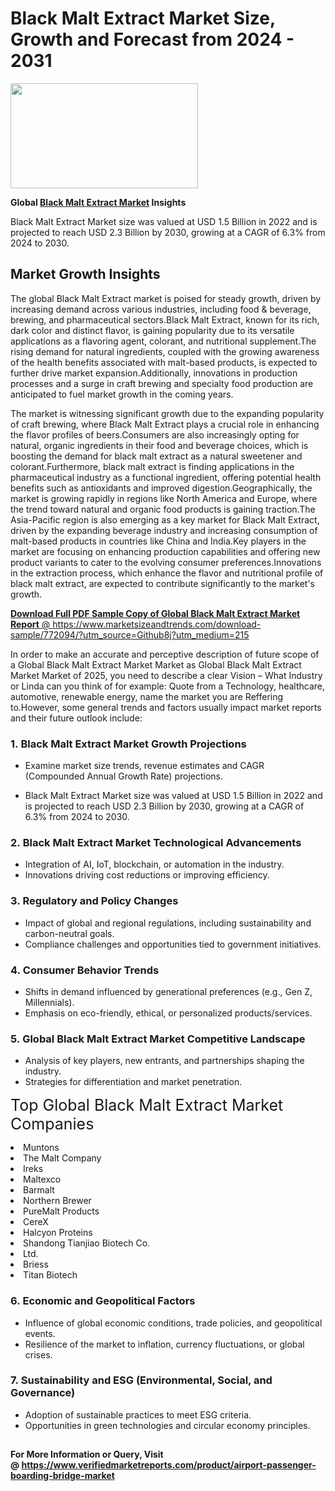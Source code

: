 <H1>Black Malt Extract Market Size, Growth and Forecast from 2024 - 2031</H1><img class="aligncenter size-medium wp-image-584254" src="https://thirdeyenews.in/wp-content/uploads/2024/09/Global-Market-Research-300x168.jpeg" alt="" width="300" height="168" /><p><strong>Global&nbsp;<a href="https://www.marketsizeandtrends.com/download-sample/772094/?utm_source=Github8j?utm_medium=215">Black Malt Extract Market</a> Insights</strong></p><p>Black Malt Extract Market size was valued at USD 1.5 Billion in 2022 and is projected to reach USD 2.3 Billion by 2030, growing at a CAGR of 6.3% from 2024 to 2030.</p><p><h2>Market Growth Insights</h2> <p>The global Black Malt Extract market is poised for steady growth, driven by increasing demand across various industries, including food & beverage, brewing, and pharmaceutical sectors.Black Malt Extract, known for its rich, dark color and distinct flavor, is gaining popularity due to its versatile applications as a flavoring agent, colorant, and nutritional supplement.The rising demand for natural ingredients, coupled with the growing awareness of the health benefits associated with malt-based products, is expected to further drive market expansion.Additionally, innovations in production processes and a surge in craft brewing and specialty food production are anticipated to fuel market growth in the coming years.</p> <p><a href="#"></a></p> <p>The market is witnessing significant growth due to the expanding popularity of craft brewing, where Black Malt Extract plays a crucial role in enhancing the flavor profiles of beers.Consumers are also increasingly opting for natural, organic ingredients in their food and beverage choices, which is boosting the demand for black malt extract as a natural sweetener and colorant.Furthermore, black malt extract is finding applications in the pharmaceutical industry as a functional ingredient, offering potential health benefits such as antioxidants and improved digestion.Geographically, the market is growing rapidly in regions like North America and Europe, where the trend toward natural and organic food products is gaining traction.The Asia-Pacific region is also emerging as a key market for Black Malt Extract, driven by the expanding beverage industry and increasing consumption of malt-based products in countries like China and India.Key players in the market are focusing on enhancing production capabilities and offering new product variants to cater to the evolving consumer preferences.Innovations in the extraction process, which enhance the flavor and nutritional profile of black malt extract, are expected to contribute significantly to the market's growth.<p><a href="#"></p><p><span class=""><strong>Download Full PDF Sample Copy of Global Black Malt Extract Market Report</strong> @ <a href="https://www.marketsizeandtrends.com/download-sample/772094/?utm_source=Github8j?utm_medium=215" target="_blank">https://www.marketsizeandtrends.com/download-sample/772094/?utm_source=Github8j?utm_medium=215</a></span></p><p>In order to make an accurate and perceptive description of future scope of a Global&nbsp;Black Malt Extract Market Market as Global&nbsp;Black Malt Extract Market Market of 2025, you need to describe a clear Vision &ndash; What Industry or Linda can you think of for example: Quote from a Technology, healthcare, automotive, renewable energy, name the market you are Reffering to.However, some general trends and factors usually impact market reports and their future outlook include:</p><h3>1.&nbsp;<strong>Black Malt Extract Market Growth Projections</strong></h3><ul><li>Examine market size trends, revenue estimates and CAGR (Compounded Annual Growth Rate) projections.</li><li><p>Black Malt Extract Market size was valued at USD 1.5 Billion in 2022 and is projected to reach USD 2.3 Billion by 2030, growing at a CAGR of 6.3% from 2024 to 2030.</p></li></ul><h3>2.&nbsp;<strong>Black Malt Extract Market Technological Advancements</strong></h3><ul><li>Integration of AI, IoT, blockchain, or automation in the industry.</li><li>Innovations driving cost reductions or improving efficiency.</li></ul><h3>3.&nbsp;<strong>Regulatory and Policy Changes</strong></h3><ul><li>Impact of global and regional regulations, including sustainability and carbon-neutral goals.</li><li>Compliance challenges and opportunities tied to government initiatives.</li></ul><h3>4.&nbsp;<strong>Consumer Behavior Trends</strong></h3><ul><li>Shifts in demand influenced by generational preferences (e.g., Gen Z, Millennials).</li><li>Emphasis on eco-friendly, ethical, or personalized products/services.</li></ul><h3>5.&nbsp;<strong>Global Black Malt Extract Market Competitive Landscape</strong></h3><ul><li>Analysis of key players, new entrants, and partnerships shaping the industry.</li><li>Strategies for differentiation and market penetration.</li></ul><p data-pm-slice="1 1 []"><span style="color: inherit; font-family: inherit; font-size: 25px;">Top Global Black Malt Extract Market Companies</span></p><div class="" data-test-id=""><p><li>Muntons</li><li> The Malt Company</li><li> Ireks</li><li> Maltexco</li><li> Barmalt</li><li> Northern Brewer</li><li> PureMalt Products</li><li> CereX</li><li> Halcyon Proteins</li><li> Shandong Tianjiao Biotech Co.</li><li> Ltd.</li><li> Briess</li><li> Titan Biotech</li></p></div><h3>6.&nbsp;<strong>Economic and Geopolitical Factors</strong></h3><ul><li>Influence of global economic conditions, trade policies, and geopolitical events.</li><li>Resilience of the market to inflation, currency fluctuations, or global crises.</li></ul><h3>7.&nbsp;<strong>Sustainability and ESG (Environmental, Social, and Governance)</strong></h3><ul><li>Adoption of sustainable practices to meet ESG criteria.</li><li>Opportunities in green technologies and circular economy principles.</li></ul><h2><strong style="font-size: 14px;">For More Information or Query, Visit @&nbsp;</strong><a style="background-color: #ffffff; font-size: 14px;" href="https://www.marketsizeandtrends.com/report/black-malt-extract-market/" target="_blank">https://www.verifiedmarketreports.com/product/airport-passenger-boarding-bridge-market</a></h2>